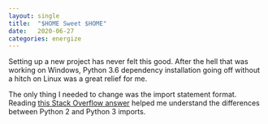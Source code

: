 ```yaml
---
layout: single
title:  "$HOME Sweet $HOME"
date:   2020-06-27
categories: energize
---
```


Setting up a new project has never felt this good. After the hell that was
working on Windows, Python 3.6 dependency installation going off without a
hitch on Linux was a great relief for me.

The only thing I needed to change was the import statement format. Reading
[this Stack Overflow answer] helped me understand the differences between
Python 2 and Python 3 imports.

  [this Stack Overflow answer]: https://stackoverflow.com/a/12173406
